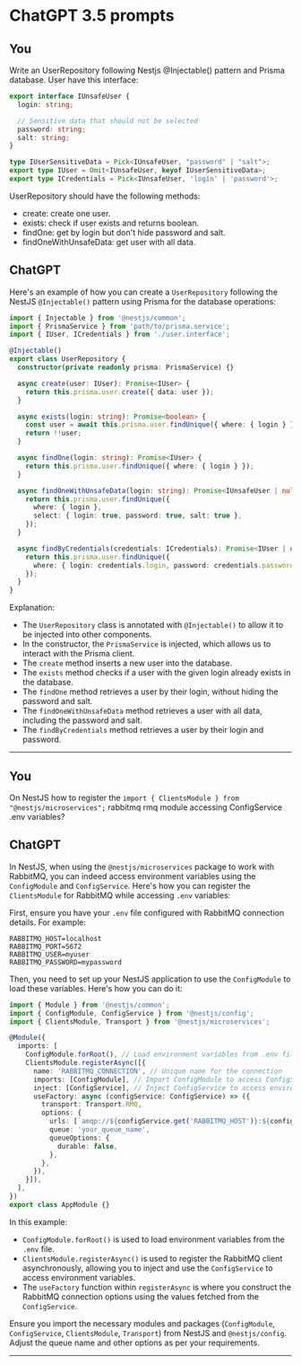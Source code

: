 # ChatGPT 3.5 prompts
## You
Write an UserRepository following Nestjs @Injectable() pattern and Prisma database.
User have this interface:
```typescript
export interface IUnsafeUser {
  login: string;

  // Sensitive data that should not be selected
  password: string;
  salt: string;
}

type IUserSensitiveData = Pick<IUnsafeUser, "password" | "salt">;
export type IUser = Omit<IUnsafeUser, keyof IUserSensitiveData>;
export type ICredentials = Pick<IUnsafeUser, 'login' | 'password'>;
```
UserRepository should have the following methods: 
- create: create one user.
- exists: check if user exists and returns boolean. 
- findOne: get by login but don't hide password and salt.
- findOneWithUnsafeData: get user with all data.

## ChatGPT
Here's an example of how you can create a `UserRepository` following the NestJS `@Injectable()` pattern using Prisma for the database operations:

```typescript
import { Injectable } from '@nestjs/common';
import { PrismaService } from 'path/to/prisma.service';
import { IUser, ICredentials } from './user.interface';

@Injectable()
export class UserRepository {
  constructor(private readonly prisma: PrismaService) {}

  async create(user: IUser): Promise<IUser> {
    return this.prisma.user.create({ data: user });
  }

  async exists(login: string): Promise<boolean> {
    const user = await this.prisma.user.findUnique({ where: { login } });
    return !!user;
  }

  async findOne(login: string): Promise<IUser> {
    return this.prisma.user.findUnique({ where: { login } });
  }

  async findOneWithUnsafeData(login: string): Promise<IUnsafeUser | null> {
    return this.prisma.user.findUnique({
      where: { login },
      select: { login: true, password: true, salt: true },
    });
  }

  async findByCredentials(credentials: ICredentials): Promise<IUser | null> {
    return this.prisma.user.findUnique({
      where: { login: credentials.login, password: credentials.password },
    });
  }
}
```

Explanation:

- The `UserRepository` class is annotated with `@Injectable()` to allow it to be injected into other components.
- In the constructor, the `PrismaService` is injected, which allows us to interact with the Prisma client.
- The `create` method inserts a new user into the database.
- The `exists` method checks if a user with the given login already exists in the database.
- The `findOne` method retrieves a user by their login, without hiding the password and salt.
- The `findOneWithUnsafeData` method retrieves a user with all data, including the password and salt.
- The `findByCredentials` method retrieves a user by their login and password.

--------------------------------------------------------------------------------
## You
On NestJS how to register the `import { ClientsModule } from "@nestjs/microservices";` rabbitmq rmq module accessing ConfigService .env variables?

## ChatGPT
In NestJS, when using the `@nestjs/microservices` package to work with RabbitMQ, you can indeed access environment variables using the `ConfigModule` and `ConfigService`. Here's how you can register the `ClientsModule` for RabbitMQ while accessing `.env` variables:

First, ensure you have your `.env` file configured with RabbitMQ connection details. For example:

```
RABBITMQ_HOST=localhost
RABBITMQ_PORT=5672
RABBITMQ_USER=myuser
RABBITMQ_PASSWORD=mypassword
```

Then, you need to set up your NestJS application to use the `ConfigModule` to load these variables. Here's how you can do it:

```typescript
import { Module } from '@nestjs/common';
import { ConfigModule, ConfigService } from '@nestjs/config';
import { ClientsModule, Transport } from '@nestjs/microservices';

@Module({
  imports: [
    ConfigModule.forRoot(), // Load environment variables from .env file
    ClientsModule.registerAsync([{
      name: 'RABBITMQ_CONNECTION', // Unique name for the connection
      imports: [ConfigModule], // Import ConfigModule to access ConfigService
      inject: [ConfigService], // Inject ConfigService to access environment variables
      useFactory: async (configService: ConfigService) => ({
        transport: Transport.RMQ,
        options: {
          urls: [`amqp://${configService.get('RABBITMQ_HOST')}:${configService.get('RABBITMQ_PORT')}`],
          queue: 'your_queue_name',
          queueOptions: {
            durable: false,
          },
        },
      }),
    }]),
  ],
})
export class AppModule {}
```

In this example:

- `ConfigModule.forRoot()` is used to load environment variables from the `.env` file.
- `ClientsModule.registerAsync()` is used to register the RabbitMQ client asynchronously, allowing you to inject and use the `ConfigService` to access environment variables.
- The `useFactory` function within `registerAsync` is where you construct the RabbitMQ connection options using the values fetched from the `ConfigService`.

Ensure you import the necessary modules and packages (`ConfigModule`, `ConfigService`, `ClientsModule`, `Transport`) from NestJS and `@nestjs/config`. Adjust the queue name and other options as per your requirements.

--------------------------------------------------------------------------------

